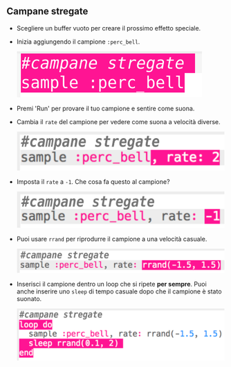 ## Campane stregate

+ Scegliere un buffer vuoto per creare il prossimo effetto speciale.

+ Inizia aggiungendo il campione `:perc_bell`.
    
    ![screenshot](images/effects-bells-sample.png)

+ Premi 'Run' per provare il tuo campione e sentire come suona.

+ Cambia il `rate` del campione per vedere come suona a velocità diverse.
    
    ![screenshot](images/effects-bells-rate-high.png)

+ Imposta il `rate` a `-1`. Che cosa fa questo al campione?
    
    ![screenshot](images/effects-bells-rate-negative.png)

+ Puoi usare `rrand` per riprodurre il campione a una velocità casuale.
    
    ![screenshot](images/effects-bells-rate-random.png)

+ Inserisci il campione dentro un loop che si ripete **per sempre**. Puoi anche inserire uno `sleep` di tempo casuale dopo che il campione è stato suonato.
    
    ![screenshot](images/effects-bells-repeat-random.png)